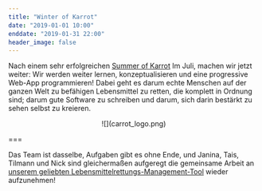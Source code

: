 ```yaml
---
title: "Winter of Karrot"
date: "2019-01-01 10:00"
enddate: "2019-01-31 22:00"
header_image: false
---
```


Nach einem sehr erfolgreichen [Summer of Karrot](../blog/2018-08-06_summer-of-karrot) Im Juli, machen wir jetzt weiter: Wir werden weiter lernen, konzeptualisieren und eine progressive Web-App programmieren! Dabei geht es darum echte Menschen auf der ganzen Welt zu befähigen Lebensmittel zu retten, die komplett in Ordnung sind; darum gute Software zu schreiben und darum, sich darin bestärkt zu sehen selbst zu kreieren.

<div markdown="1" style="text-align:center;">
![](carrot_logo.png)
</div>

===

Das Team ist dasselbe, Aufgaben gibt es ohne Ende, und Janina, Tais, Tilmann und Nick sind gleichermaßen aufgeregt die gemeinsame Arbeit an [unserem geliebten Lebensmittelrettungs-Management-Tool](https://karrot.world) wieder aufzunehmen!
